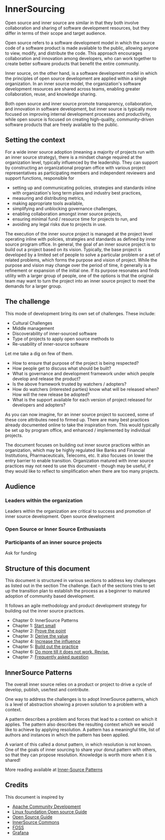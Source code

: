 # InnerSourcing

Open source and inner source are similar in that they both involve collaboration and sharing of software development resources, but they differ in terms of their scope and target audience.

Open source refers to a software development model in which the source code of a software product is made available to the public, allowing anyone to view, modify, and distribute the code. This approach encourages collaboration and innovation among developers, who can work together to create better software products that benefit the entire community.

Inner source, on the other hand, is a software development model in which the principles of open source development are applied within a single organization. In an inner source model, the organization's software development resources are shared across teams, enabling greater collaboration, reuse, and knowledge sharing.

Both open source and inner source promote transparency, collaboration, and innovation in software development, but inner source is typically more focused on improving internal development processes and productivity, while open source is focused on creating high-quality, community-driven software products that are freely available to the public.


## Setting the context
For a wide inner source adoption (meaning a majority of projects run with an inner source strategy), there is a mindset change required at the organization level, typically influenced by the leadership. They can support by constructing an organizational program office with various project representatives as participating members and independent reviewers and support functions, responsible for 
* setting up and communicating policies, strategies and standards inline with organization's long term plans and industry best practices,
* measuring and distributing metrics,
* making appropriate tools available,
* simplifying and unblocking governance challenges,
* enabling collaboration amongst inner source projects,
* ensuring minimal fund / resource time for projects to run, and
* avoiding any legal risks due to projects in use.

The execution of the inner source project is managed at the project level operating inline with policies, strategies and standards as defined by inner source program office. In general, the goal of an inner source project is to build out a project based on its vision. Typically, the base project is developed by a limited set of people to solve a particular problem or a set of related problems, which forms the purpose and vision of project. While the purpose and vision may change over the period of time, it generally is a refinement or expansion of the initial one. If its purpose resonates and finds utility with a larger group of people, one of the options is that the original team may want to turn the project into an inner source project to meet the demands for a larger group.

## The challenge
This mode of development bring its own set of challenges. These include:
* Cultural Challenges
* Middle management
* Discoverability of inner-sourced software
* Type of projects to apply open source methods to
* Re-usability of inner-source software

Let me take a dig on few of them.

* How to ensure that purpose of the project is being respected?
* How people get to discuss what should be built?
* What is governance and development framework under which people develop and release the product?
* Is the above framework trusted by watchers / adopters?
* How do watchers (interested parties) know what will be released when? How will the new release be adopted?
* What is the support available for each version of project released for developers and adopters?

As you can now imagine, for an inner source project to succeed, some of these core attributes need to firmed up. There are many best practices already documented online to take the inspiration from. This would typically be set up by program office, and enhanced / implemented by individual projects.

The document focuses on building out inner source practices within an organization, which may be highly regulated like Banks and Financial Institutions, Pharmaceuticals, Telecoms, etc. It also focuses on lower the entry barrier to enable transition. Organization matured with inner source practices may not need to use this document - though may be useful, if they would like to reflect to simplification when there are too many projects.

## Audience

### Leaders within the organization
Leaders within the organization are critical to success and promotion of inner source development. Open source development
### Open Source or Inner Source Enthusiasts
### Participants of an inner source projects

Ask for funding

## Structure of this document
This document is structured in various sections to address key challenges as listed out in the section The challenge. Each of the sections tries to set up the transition plan to establish the process as a beginner to matured adoption of community based development.

It follows an agile methodology and product development strategy for building out the inner source practices.

* Chapter 0: InnerSource Patterns
* Chapter 1: [Start small](start-small.md)
* Chapter 2: [Prove the point](prove-the-point.md)
* Chapter 3: [Derive the value](derive-the-value.md)
* Chapter 4: [Increase the influence](increase-the-influence.md)
* Chapter 5: [Build out the practice](buildout-the-practice.md)
* Chapter 6: [Do more till it does not work. Revise.](continuous-improvement.md)
* Chapter 7: [Frequently asked question](faq.md)


## InnerSource Patterns
The overall inner source relies on a product or project to drive a cycle of develop, publish, use/test and contribute.

One way to address the challenges is to adopt InnerSource patterns, which is a level of abstraction showing a proven solution to a problem with a context.

A pattern describes a problem and forces that lead to a context on which it applies. The pattern also describes the resulting context which we would like to achieve by applying resolution. A pattern has a meaningful title, list of authors and instances in which the pattern has been applied.

A variant of this called a donut pattern, in which resolution is not known. One of the goals of inner sourcing to share your donut pattern with others, so that they can propose resolution. Knowledge is worth more when it is shared!

More reading available at [Inner-Source Patterns](https://patterns.innersourcecommons.org/)

## Credits
This document is inspired by
* [Apache Community Development](https://community.apache.org/)
* [Linux foundation Open source Guide](https://www.linuxfoundation.org/resources/open-source-guides)
* [Open Source Guide](https://opensource.guide/)
* [InnerSource Commons](https://innersourcecommons.org/)
* [FOSS](https://github.com/finos/reference-foss-policy/blob/master/src/FINOS-reference-FOSS-policy.adoc)
* [Grafana](https://grafana.com/)
